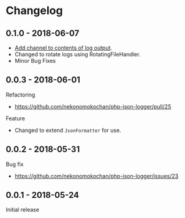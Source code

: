 # Changelog

## 0.1.0 - 2018-06-07
- [Add channel to contents of log output](https://github.com/nekonomokochan/php-json-logger/pull/42).
- Changed to rotate logs using RotatingFileHandler.
- Minor Bug Fixes

## 0.0.3 - 2018-06-01
Refactoring
- https://github.com/nekonomokochan/php-json-logger/pull/25

Feature
- Changed to extend `JsonFormatter` for use.

## 0.0.2 - 2018-05-31
Bug fix
- https://github.com/nekonomokochan/php-json-logger/issues/23

## 0.0.1 - 2018-05-24
Initial release
